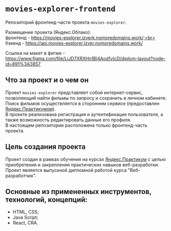 # `movies-explorer-frontend`

Репозиторий фронтенд-части проекта `movies-explorer`.

Размещение проекта (Яндекс.Облако):<br> фронтенд -
https://movies-explorer.izverk.nomoredomains.work/;<br> бэкенд -
https://api.movies-explorer.izver.nomoredomains.work/

Ссылка на макет в фигме -
https://www.figma.com/file/LiJD7XRXHn1Bl4Aod1vIcD/diplom-layout?node-id=891%3A3857

## Что за проект и о чем он

Проект `movies-explorer` представляет собой интернет-сервис, позволяющий найти
фильмы по запросу и сохранить в личном кабинете.<br>Поиск фильмов осуществляется
в стороннем сервисе (предоставлен
[Яндекс.Практикумом](https://practicum.yandex.ru/)).<br>В проекте реализована
регистрация и аутентификация пользователя, а также возможность редактировать
данные его профиля.<br>В настоящем репозитории расположена только фронтенд-часть
проекта.

## Цель создания проекта

Проект создан в рамках обучения на курсах
[Яндекс.Практикум](https://practicum.yandex.ru/) с целью приобретения и
закрепления практических навыков веб-разработки. Проект является выпускной
дипломной работой курса "Веб-разработчик".

## Основные из примененных инструментов, технологий, концепций:

- HTML, CSS;
- Java Script;
- React, CRA.
